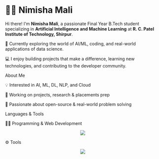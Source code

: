 # 👩‍💻 Nimisha Mali

Hi there! I'm **Nimisha Mali**, a passionate Final Year B.Tech student specializing in **Artificial Intelligence and Machine Learning** at **R. C. Patel Institute of Technology, Shirpur**.

🌱 Currently exploring the world of AI/ML, coding, and real-world applications of data science.

💻 I enjoy building projects that make a difference, learning new technologies, and contributing to the developer community.



About Me


💡 Interested in AI, ML, DL, NLP, and Cloud

🚀 Working on projects, research & placements prep

🌱 Passionate about open-source & real-world problem solving


  Languages & Tools


👨‍💻 Programming & Web Development
<p align="center"> <img src="https://skillicons.dev/icons?i=c,java,python,html,css,javascript,react,nodejs,express,mysql,jupyter,aws" /> </p>
⚙️ Tools
<p align="center"> <img src="https://skillicons.dev/icons?i=git,github,vscode" /> </p>




